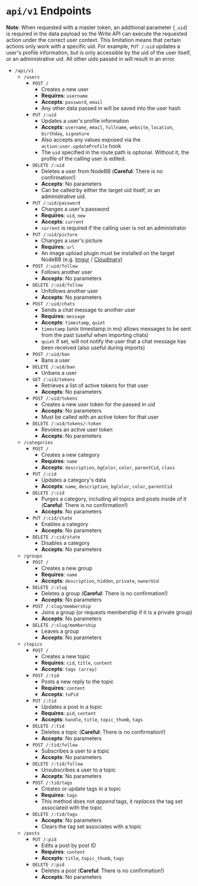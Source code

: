 # `api/v1` Endpoints

**Note**: When requested with a master token, an additional parameter (`_uid`) is required in the data payload so the Write API can execute the requested action under the correct user context.
This limitation means that certain actions only work with a specific uid. For example, `PUT /:uid` updates a user's profile information, but is only accessible by the uid of the user itself, or
an administrative uid. All other uids passed in will result in an error.

* `/api/v1`
    * `/users`
        * `POST /`
            * Creates a new user
            * **Requires**: `username`
            * **Accepts**: `password`, `email`
            * Any other data passed in will be saved into the user hash
        * `PUT /:uid`
            * Updates a user's profile information
            * **Accepts**: `username`, `email`, `fullname`, `website`, `location`, `birthday`, `signature`
            * Also accepts any values exposed via the `action:user.updateProfile` hook
            * The `uid` specified in the route path is optional. Without it, the profile of the calling user is edited.
        * `DELETE /:uid`
            * Deletes a user from NodeBB (**Careful**: There is no confirmation!)
            * **Accepts**: No parameters
            * Can be called by either the target uid itself, or an administrative uid.
        * `PUT /:uid/password`
            * Changes a user's password
            * **Requires**: `uid`, `new`
            * **Accepts**: `current`
            * `current` is required if the calling user is not an administrator
        * `PUT /:uid/picture`
            * Changes a user's picture
            * **Requires**: `url`
            * An image upload plugin must be installed on the target NodeBB (e.g. [Imgur](https://github.com/barisusakli/nodebb-plugin-imgur) / [Cloudinary](https://github.com/drlogout/nodebb-plugin-cloudinary))
        * `POST /:uid/follow`
            * Follows another user
            * **Accepts**: No parameters
        * `DELETE /:uid/follow`
            * Unfollows another user
            * **Accepts**: No parameters
        * `POST /:uid/chats`
            * Sends a chat message to another user
            * **Requires**: `message`
            * **Accepts**: `timestamp`, `quiet`
            * `timestamp` (unix timestamp in ms) allows messages to be sent from the past (useful when importing chats)
            * `quiet` if set, will not notify the user that a chat message has been received (also useful during imports)
        * `POST /:uid/ban`
            * Bans a user
        * `DELETE /:uid/ban`
            * Unbans a user
        * `GET /:uid/tokens`
            * Retrieves a list of active tokens for that user
            * **Accepts**: No parameters
        * `POST /:uid/tokens`
            * Creates a new user token for the passed in uid
            * **Accepts**: No parameters
            * Must be called with an active token for that user
        * `DELETE /:uid/tokens/:token`
            * Revokes an active user token
            * **Accepts**: No parameters
    * `/categories`
        * `POST /`
            * Creates a new category
            * **Requires**: `name`
            * **Accepts**: `description`, `bgColor`, `color`, `parentCid`, `class`
        * `PUT /:cid`
            * Updates a category's data
            * **Accepts**: `name`, `description`, `bgColor`, `color`, `parentCid`
        * `DELETE /:cid`
            * Purges a category, including all topics and posts inside of it (**Careful**: There is no confirmation!)
            * **Accepts**: No parameters
        * `PUT /:cid/state`
            * Enables a category
            * **Accepts**: No parameters
        * `DELETE /:cid/state`
            * Disables a category
            * **Accepts**: No parameters
    * `/groups`
        * `POST /`
            * Creates a new group
            * **Requires**: `name`
            * **Accepts**: `description`, `hidden`, `private`, `ownerUid`
        * `DELETE /:slug`
            * Deletes a group (**Careful**: There is no confirmation!)
            * **Accepts**: No parameters
        * `POST /:slug/membership`
            * Joins a group (or requests membership if it is a private group)
            * **Accepts**: No parameters
        * `DELETE /:slug/membership`
            * Leaves a group
            * **Accepts**: No parameters
    * `/topics`
        * `POST /`
            * Creates a new topic
            * **Requires**: `cid`, `title`, `content`
            * **Accepts**: `tags (array)`
        * `POST /:tid`
            * Posts a new reply to the topic
            * **Requires**: `content`
            * **Accepts**: `toPid`
        * `PUT /:tid`
            * Updates a post in a topic
            * **Requires**: `pid`, `content`
            * **Accepts**: `handle`, `title`, `topic_thumb`, `tags`
        * `DELETE /:tid`
            * Deletes a topic (**Careful**: There is no confirmation!)
            * **Accepts**: No parameters
        * `POST /:tid/follow`
            * Subscribes a user to a topic
            * **Accepts**: No parameters
        * `DELETE /:tid/follow`
            * Unsubscribes a user to a topic
            * **Accepts**: No parameters
        * `POST /:tid/tags`
            * Creates or update tags in a topic
            * **Requires**: `tags`
            * This method does not *append* tags, it *replaces* the tag set associated with the topic
        * `DELETE /:tid/tags`
            * **Accepts**: No parameters
            * Clears the tag set associates with a topic
    * `/posts`
        * `PUT /:pid`
            * Edits a post by post ID
            * **Requires**: `content`
            * **Accepts**: `title`, `topic_thumb`, `tags`
        * `DELETE /:pid`
            * Deletes a post (**Careful**: There is no confirmation!)
            * **Accepts**: No parameters
